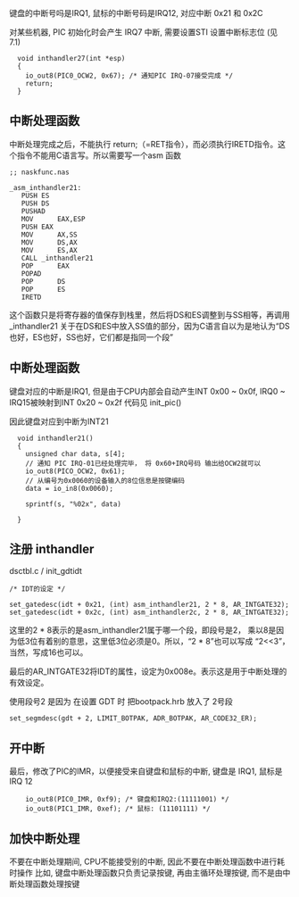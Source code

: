 
键盘的中断号吗是IRQ1, 鼠标的中断号码是IRQ12, 对应中断 0x21 和 0x2C

对某些机器, PIC 初始化时会产生 IRQ7 中断, 需要设置STI 设置中断标志位 (见 7.1)
```
  void inthandler27(int *esp)
  {
    io_out8(PIC0_OCW2, 0x67); /* 通知PIC IRQ-07接受完成 */
    return;
  }
```
## 中断处理函数
中断处理完成之后，不能执行 return;（=RET指令），而必须执行IRETD指令。这个指令不能用C语言写。所以需要写一个asm 函数
```
;; naskfunc.nas

_asm_inthandler21:
   PUSH	ES
   PUSH	DS
   PUSHAD       
   MOV		EAX,ESP
   PUSH	EAX
   MOV		AX,SS
   MOV		DS,AX
   MOV		ES,AX
   CALL	_inthandler21
   POP		EAX
   POPAD
   POP		DS
   POP		ES
   IRETD
```
这个函数只是将寄存器的值保存到栈里，然后将DS和ES调整到与SS相等，再调用_inthandler21
关于在DS和ES中放入SS值的部分，因为C语言自以为是地认为“DS也好，ES也好，SS也好，它们都是指同一个段”




## 中断处理函数
键盘对应的中断是IRQ1, 但是由于CPU内部会自动产生INT 0x00 ~ 0x0f, IRQ0 ~ IRQ15被映射到INT 0x20 ~ 0x2f
代码见 init_pic()

因此键盘对应到中断为INT21
```
  void inthandler21()
  {
    unsigned char data, s[4];
    // 通知 PIC IRQ-01已经处理完毕， 将 0x60+IRQ号码 输出给OCW2就可以
    io_out8(PICO_OCW2, 0x61);
    // 从编号为0x0060的设备输入的8位信息是按键编码
    data = io_in8(0x0060);

    sprintf(s, "%02x", data)

  }
```

## 注册 inthandler
dsctbl.c / init_gdtidt
```
/* IDT的设定 */

set_gatedesc(idt + 0x21, (int) asm_inthandler21, 2 * 8, AR_INTGATE32);
set_gatedesc(idt + 0x2c, (int) asm_inthandler2c, 2 * 8, AR_INTGATE32);
```

这里的2 * 8表示的是asm_inthandler21属于哪一个段，即段号是2，
乘以8是因为低3位有着别的意思，这里低3位必须是0。所以，“2 * 8”也可以写成 “2<<3”，当然，写成16也可以。

最后的AR_INTGATE32将IDT的属性，设定为0x008e。表示这是用于中断处理的有效设定。

使用段号2 是因为 在设置 GDT 时 把bootpack.hrb 放入了 2号段
```
set_segmdesc(gdt + 2, LIMIT_BOTPAK, ADR_BOTPAK, AR_CODE32_ER);
```


## 开中断
最后，修改了PIC的IMR，以便接受来自键盘和鼠标的中断, 键盘是 IRQ1, 鼠标是 IRQ 12
```
	io_out8(PIC0_IMR, 0xf9); /* 键盘和IRQ2:(11111001) */
	io_out8(PIC1_IMR, 0xef); /* 鼠标: (11101111) */
```


## 加快中断处理
不要在中断处理期间, CPU不能接受别的中断, 因此不要在中断处理函数中进行耗时操作
比如, 键盘中断处理函数只负责记录按键, 再由主循环处理按键, 而不是由中断处理函数处理按键




